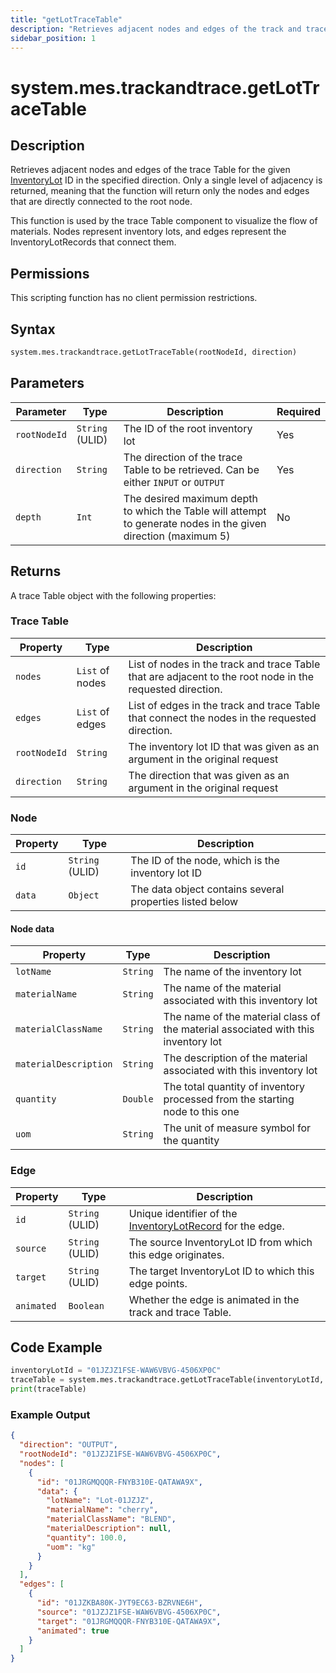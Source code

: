 ```yaml
---
title: "getLotTraceTable"
description: "Retrieves adjacent nodes and edges of the track and trace Table for the given inventory lot ID in the specified direction."
sidebar_position: 1
---
```


# system.mes.trackandtrace.getLotTraceTable

## Description

Retrieves adjacent nodes and edges of the trace Table for the given 
[InventoryLot](../../data-model/inventory-model/inventory-lot.md) ID in the specified direction. Only a single level of 
adjacency is returned, meaning that the function will return only the nodes and edges that are directly connected to the 
root node.

This function is used by the trace Table component to visualize the flow of materials. Nodes represent inventory lots, 
and edges represent the InventoryLotRecords that connect them.

## Permissions

This scripting function has no client permission restrictions.

## Syntax
```python
system.mes.trackandtrace.getLotTraceTable(rootNodeId, direction)
```

## Parameters

| Parameter    | Type          | Description                                                                                                     | Required  |
|--------------|---------------|-----------------------------------------------------------------------------------------------------------------|-----------|
| `rootNodeId` | `String` (ULID) | The ID of the root inventory lot                                                                              | Yes       |
| `direction`   | `String`      | The direction of the trace Table to be retrieved. Can be either `INPUT` or `OUTPUT`                            | Yes       |
| `depth `      | `Int`         | The desired maximum depth to which the Table will attempt to generate nodes in the given direction (maximum 5) | No        |


## Returns

A trace Table object with the following properties:

### Trace Table

| Property     | Type            | Description                                                                                               |
|--------------|-----------------|-----------------------------------------------------------------------------------------------------------|
| `nodes`      | `List` of nodes | List of nodes in the track and trace Table that are adjacent to the root node in the requested direction. |
| `edges`      | `List` of edges | List of edges in the track and trace Table that connect the nodes in the requested direction.             |
| `rootNodeId` | `String`        | The inventory lot ID that was given as an argument in the original request                                |
| `direction`  | `String`        | The direction that was given as an argument in the original request                                       |

### Node

| Property | Type            | Description                                              |
|----------|-----------------|----------------------------------------------------------|
| `id`     | `String` (ULID) | The ID of the node, which is the inventory lot ID        |
| `data`   | `Object`        | The data object contains several properties listed below |

#### Node data
| Property          | Type          | Description                                                                       |
|-------------------|---------------|-----------------------------------------------------------------------------------|
| `lotName` | `String`      | The name of the inventory lot                                                     |
| `materialName` | `String`      | The name of the material associated with this inventory lot                       |
| `materialClassName` | `String`      | The name of the material class of the material associated with this inventory lot |
| `materialDescription` | `String`      | The description of the material associated with this inventory lot                |
| `quantity` | `Double`      | The total quantity of inventory processed from the starting node to this one      |
| `uom`      | `String`      | The unit of measure symbol for the quantity                                       |

### Edge


| Property     | Type          | Description                                                                                                           |
|--------------|---------------|-----------------------------------------------------------------------------------------------------------------------|
| `id`         | `String` (ULID) | Unique identifier of the [InventoryLotRecord](../../data-model/inventory-model/inventory-lot-record.md) for the edge. |
| `source`     | `String` (ULID) | The source InventoryLot ID from which this edge originates.                                                           |
| `target`     | `String` (ULID) | The target InventoryLot ID to which this edge points.                                                                 |
| `animated`   | `Boolean`     | Whether the edge is animated in the track and trace Table.                                                            |


## Code Example

```python
inventoryLotId = "01JZJZ1FSE-WAW6VBVG-4506XP0C"
traceTable = system.mes.trackandtrace.getLotTraceTable(inventoryLotId, "OUTPUT")
print(traceTable)
```

### Example Output
```json
{
  "direction": "OUTPUT",
  "rootNodeId": "01JZJZ1FSE-WAW6VBVG-4506XP0C",
  "nodes": [
    {
      "id": "01JRGMQQQR-FNYB310E-QATAWA9X",
      "data": {
        "lotName": "Lot-01JZJZ",
        "materialName": "cherry",
        "materialClassName": "BLEND",
        "materialDescription": null,
        "quantity": 100.0,
        "uom": "kg"
      }
    }
  ],
  "edges": [
    {
      "id": "01JZKBA80K-JYT9EC63-BZRVNE6H",
      "source": "01JZJZ1FSE-WAW6VBVG-4506XP0C",
      "target": "01JRGMQQQR-FNYB310E-QATAWA9X",
      "animated": true
    }
  ]
}
```

